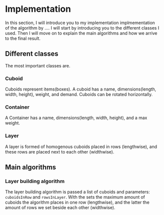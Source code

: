 # Implementation 

In this section, I will introduce you to my implementation implmementation of the algorithm by .... I will start by introducing you to the different classes I used. Then I will move on to explain the main algorithms and how we arrive to the final result.

## Different classes
The most important classes are.

### Cuboid
Cuboids represent items(boxes). A cuboid has a name, dimensions(length, width, height), weight, and demand. Cuboids can be rotated horizontally.

### Container
A Container has a name, dimensions(length, width, height), and a max weight.

### Layer
A layer is formed of homogenous cuboids placed in rows (lengthwise), and these rows are placed next to each other (widthwise). 

## Main algorithms

### Layer building algorithm

The layer building algorithm is passed a list of cuboids and parameters: `cuboidsInRow` and `rowsInLayer`. With the sets the maximum amount of cuboids the algorithm places in one row (lengthwise), and the latter the amount of rows we set beside each other (widthwise).



